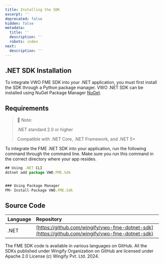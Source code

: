 ```yaml
---
title: Installing the SDK
excerpt: ''
deprecated: false
hidden: false
metadata:
  title: ''
  description: ''
  robots: index
next:
  description: ''
---
```

## .NET SDK Installation

To integrate VWO FME SDK into your .NET application, you must first install the SDK through a Python package manager. VWO .NET SDK can be installed using NuGet Package Manager [NuGet](https://www.nuget.org/packages/VWO.FME.Sdk).

## Requirements

> 📘 Note:
>
> .NET standard 2.0 or higher
>
> Compatible with .NET Core, .NET Framework, and .NET 5+

To integrate the FME .NET SDK into your application, run the following command through the command line. Make sure you run this command in the correct directory where your app resides.

```javascript Shell
## Using .NET CLI
dotnet add package VWO.FME.Sdk


### Using Package Manager
PM> Install-Package VWO.FME.Sdk

```

## Source Code

| Language | Repository                                                                                     |
| :------- | :--------------------------------------------------------------------------------------------- |
| .NET     | [https://github.com/wingify/vwo-fme-dotnet-sdk](https://github.com/wingify/vwo-fme-dotnet-sdk) |

The FME SDK code is available in various languages on GitHub. All the SDKs published under Wingify Organization on GitHub are licensed under Apache 2.0 License (c) Wingify Pvt. Ltd. 2024.
